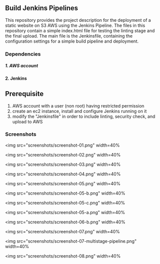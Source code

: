 ## Build Jenkins Pipelines
This repository provides the project description for the deployment of a static website on S3 AWS using the Jenkins Pipeline.
The files in this repository contain a simple index.html file for testing the linting stage and the final upload. 
The main file is the Jenkinsfile, containing the configuration settings for a simple build pipeline and deployment.


### Dependencies
##### 1. AWS account

#### 2. Jenkins

## Prerequisite
1. AWS account with a user (non root) having restricted permission
1. create an ec2 instance, install and configure Jenkins running on it
1. modify the "Jenkinsfile" in order to include linting, security check, and upload to AWS 


### Screenshots 
<img src="screenshots/screenshot-01.png" width=40%

<img src="screenshots/screenshot-02.png" width=40%

<img src="screenshots/screenshot-03.png" width=40%

<img src="screenshots/screenshot-04.png" width=40%

<img src="screenshots/screenshot-05.png" width=40%

<img src="screenshots/screenshot-05-b.png" width=40%

<img src="screenshots/screenshot-05-c.png" width=40%

<img src="screenshots/screenshot-05-a.png" width=40%

<img src="screenshots/screenshot-06-b.png" width=40%

<img src="screenshots/screenshot-07.png" width=40%

<img src="screenshots/screenshot-07-multistage-pipeline.png" width=40%

<img src="screenshots/screenshot-08.png" width=40%
